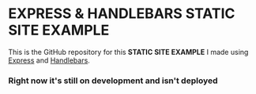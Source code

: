 # EXPRESS & HANDLEBARS STATIC SITE EXAMPLE

This is the GitHub repository for this **STATIC SITE EXAMPLE** I made using [Express](https://expressjs.com/es/) and [Handlebars](https://handlebarsjs.com/).

### Right now it's still on development and isn't deployed
